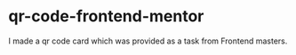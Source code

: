 # qr-code-frontend-mentor
I made a qr code card which was provided as a task from Frontend masters.

